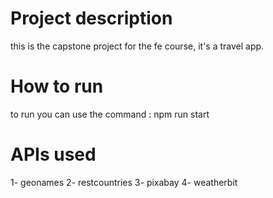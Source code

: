 # Project description
this is the capstone project for the fe course, it's a travel app.

# How to run

to run you can use the command : npm run start

# APIs used 

1- geonames
2- restcountries
3- pixabay
4- weatherbit